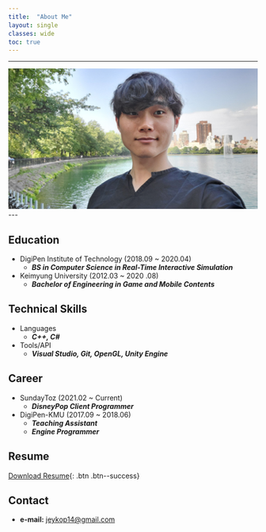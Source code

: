 ```yaml
---
title:  "About Me"
layout: single
classes: wide
toc: true
---
```

  
---
<div style="text-align:center">
    <a href="/assets/images/face.png"><img src="/assets/images/face.jpg"></a>
</div>
---
<!-- <div style="text-align: justify"> 
안녕하세요!  <br>
DigiPen Institute of Technology를 졸업하고 Real-Time Interactive Simulation을 전공했습니다.  <br>
C++를 주로 사용하며, Python, Unity Engine에서 쓰이는 C# 사용 경험도 있습니다.
대학교 팀 프로젝트에서 주로 맡은 역할은 엔진 프로그래머, 게임플레이 프로그래머였고
이따금 그래픽스 프로그래머 포지션을 담당해 OpenGL과 GLSL을 사용한 경험도 있습니다.<br>
다년 간의 팀 프로젝트 경험으로 효율적인 협업과 프로젝트의 주기를 이해하며
게임 개발을 공부하며 CS 전반에 걸친 지식을 갖고 있다고 자부합니다!
</div> -->
  
## Education
* DigiPen Institute of Technology (2018.09 ~ 2020.04)
    - ***BS in Computer Science in Real-Time Interactive Simulation***
* Keimyung University (2012.03 ~ 2020 .08)
    - ***Bachelor of Engineering in Game and Mobile Contents***

## Technical Skills
* Languages
    - ***C++, C#***
* Tools/API
    - ***Visual Studio, Git, OpenGL, Unity Engine***

## Career
* SundayToz (2021.02 ~ Current)
    - ***DisneyPop Client Programmer***
* DigiPen-KMU (2017.09 ~ 2018.06)
    - ***Teaching Assistant***
    - ***Engine Programmer***
<!-- * Republic of Korea Army (10/2013 ~ 06/2015)-->
<!--     - ***Sergeant***  -->

## Resume
[Download Resume](https://jaykop.github.io/download/JuyongJeong_Resume.pdf){: .btn .btn--success}

## Contact
* **e-mail:** jeykop14@gmail.com  
  
<!-- [Facebook](#https://www.facebook.com/jaykop.jy/){: .btn .btn--facebook}
[LinkedIn](#https://www.linkedin.com/in/juyong-jeong/){: .btn .btn--linkedin}
[Github](#https://github.com/jaykop/){: .btn .btn--dark} -->
  
